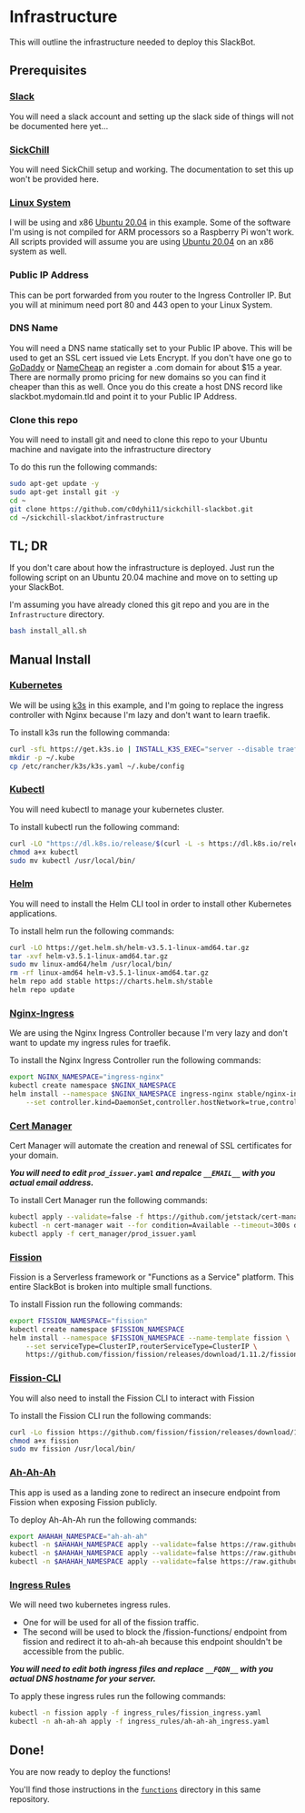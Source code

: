# Infrastructure
This will outline the infrastructure needed to deploy this SlackBot.

## Prerequisites 

### [Slack](https://api.slack.com)
You will need a slack account and setting up the slack side of things will not be documented here yet...

### [SickChill](https://github.com/SickChill/SickChill)
You will need SickChill setup and working. The documentation to set this up won't be provided here.

### [Linux System](https://www.linux.org)
I will be using and x86 [Ubuntu 20.04](https://releases.ubuntu.com/20.04/) in this example. Some of the software I'm using is not compiled for ARM processors so a Raspberry Pi won't work. All scripts provided will assume you are using [Ubuntu 20.04](https://releases.ubuntu.com/20.04/) on an x86 system as well.

### Public IP Address
This can be port forwarded from you router to the Ingress Controller IP. But you will at minimum need port 80 and 443 open to your Linux System.

### DNS Name
You will need a DNS name statically set to your Public IP above. This will be used to get an SSL cert issued vie Lets Encrypt. If you don't have one go to [GoDaddy](https://godaddy.com) or [NameCheap](https://namecheap.com) an register a .com domain for about $15 a year. There are normally promo pricing for new domains so you can find it cheaper than this as well. Once you do this create a host DNS record like slackbot.mydomain.tld and point it to your Public IP Address.

### Clone this repo
You will need to install git and need to clone this repo to your Ubuntu machine and navigate into the infrastructure directory

To do this run the following commands:
```bash
sudo apt-get update -y
sudo apt-get install git -y
cd ~
git clone https://github.com/c0dyhi11/sickchill-slackbot.git
cd ~/sickchill-slackbot/infrastructure
```

## TL; DR
If you don't care about how the infrastructure is deployed. Just run the following script on an Ubuntu 20.04 machine and move on to setting up your SlackBot.

I'm assuming you have already cloned this git repo and you are in the `Infrastructure` directory.
```bash
bash install_all.sh
```
## Manual Install

### [Kubernetes](https://kubernetes.io)
We will be using [k3s](https://k3s.io) in this example, and I'm going to replace the ingress controller with Nginx because I'm lazy and don't want to learn traefik.

To install k3s run the following commanda:
```bash
curl -sfL https://get.k3s.io | INSTALL_K3S_EXEC="server --disable traefik" sh -
mkdir -p ~/.kube
cp /etc/rancher/k3s/k3s.yaml ~/.kube/config
```

### [Kubectl](https://kubernetes.io/docs/tasks/tools/install-kubectl)
You will need kubectl to manage your kubernetes cluster.

To install kubectl run the following command:
```bash
curl -LO "https://dl.k8s.io/release/$(curl -L -s https://dl.k8s.io/release/stable.txt)/bin/linux/amd64/kubectl"
chmod a+x kubectl
sudo mv kubectl /usr/local/bin/
```

### [Helm](https://helm.sh)
You will need to install the Helm CLI tool in order to install other Kubernetes applications.

To install helm run the following commands:
```bash
curl -LO https://get.helm.sh/helm-v3.5.1-linux-amd64.tar.gz
tar -xvf helm-v3.5.1-linux-amd64.tar.gz
sudo mv linux-amd64/helm /usr/local/bin/
rm -rf linux-amd64 helm-v3.5.1-linux-amd64.tar.gz
helm repo add stable https://charts.helm.sh/stable
helm repo update
```

### [Nginx-Ingress](https://kubernetes.github.io/ingress-nginx/)
We are using the Nginx Ingress Controller because I'm very lazy and don't want to update my ingress rules for traefik.

To install the Nginx Ingress Controller run the following commands:
```bash 
export NGINX_NAMESPACE="ingress-nginx"
kubectl create namespace $NGINX_NAMESPACE
helm install --namespace $NGINX_NAMESPACE ingress-nginx stable/nginx-ingress \
    --set controller.kind=DaemonSet,controller.hostNetwork=true,controller.service.type=ClusterIP,rbac.create=true
```

### [Cert Manager](https://cert-manager.io/docs/)
Cert Manager will automate the creation and renewal of SSL certificates for your domain.

***You will need to edit `prod_issuer.yaml` and repalce `__EMAIL__` with you actual email address.***

To install Cert Manager run the following commands:
```bash
kubectl apply --validate=false -f https://github.com/jetstack/cert-manager/releases/download/v1.1.0/cert-manager.yaml
kubectl -n cert-manager wait --for condition=Available --timeout=300s deploy/cert-manager-webhook
kubectl apply -f cert_manager/prod_issuer.yaml
```

### [Fission](https://fission.io)
Fission is a Serverless framework or "Functions as a Service" platform. This entire SlackBot is broken into multiple small functions.

To install Fission run the following commands:
```bash
export FISSION_NAMESPACE="fission"
kubectl create namespace $FISSION_NAMESPACE
helm install --namespace $FISSION_NAMESPACE --name-template fission \
    --set serviceType=ClusterIP,routerServiceType=ClusterIP \
    https://github.com/fission/fission/releases/download/1.11.2/fission-all-1.11.2.tgz
```

### [Fission-CLI](https://docs.fission.io/docs/installation/#install-fission-cli)
You will also need to install the Fission CLI to interact with Fission

To install the Fission CLI run the following commands:
```bash
curl -Lo fission https://github.com/fission/fission/releases/download/1.11.2/fission-cli-linux
chmod a+x fission
sudo mv fission /usr/local/bin/
```

### [Ah-Ah-Ah](https://github.com/c0dyhi11/ah-ah-ah/tree/master/ah-ah-ah)
This app is used as a landing zone to redirect an insecure endpoint from Fission when exposing Fission publicly.

To deploy Ah-Ah-Ah run the following commands:
```bash
export AHAHAH_NAMESPACE="ah-ah-ah"
kubectl -n $AHAHAH_NAMESPACE apply --validate=false https://raw.githubusercontent.com/c0dyhi11/ah-ah-ah/master/ah-ah-ah/ah-ah-ah.configmap.yaml
kubectl -n $AHAHAH_NAMESPACE apply --validate=false https://raw.githubusercontent.com/c0dyhi11/ah-ah-ah/master/ah-ah-ah/ah-ah-ah.deployment.yaml
kubectl -n $AHAHAH_NAMESPACE apply --validate=false https://raw.githubusercontent.com/c0dyhi11/ah-ah-ah/master/ah-ah-ah/ah-ah-ah.service.yaml
```

### [Ingress Rules](https://kubernetes.io/docs/concepts/services-networking/ingress/)
We will need two kubernetes ingress rules.
* One for will be used for all of the fission traffic.
* The second will be used to block the /fission-functions/ endpoint from fission and redirect it to ah-ah-ah because this endpoint shouldn't be accessible from the public.

***You will need to edit both ingress files and replace `__FQDN__` with you actual DNS hostname for your server.***

To apply these ingress rules run the following commands:
```bash
kubectl -n fission apply -f ingress_rules/fission_ingress.yaml
kubectl -n ah-ah-ah apply -f ingress_rules/ah-ah-ah_ingress.yaml
```

## Done!
You are now ready to deploy the functions!

You'll find those instructions in the [`functions`](https://github.com/c0dyhi11/sickchill-slackbot/tree/master/functions) directory in this same repository.

